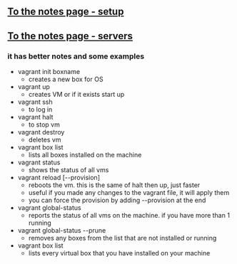 ## [To the notes page - setup](../02_VMSetup.md)

## [To the notes page - servers](../04_Servers.md)

### it has better notes and some examples

- vagrant init boxname
  - creates a new box for OS
- vagrant up
  - creates VM or if it exists start up
- vagrant ssh
  - to log in
- vagrant halt
  - to stop vm
- vagrant destroy
  - deletes vm
- vagrant box list
  - lists all boxes installed on the machine
- vagrant status
  - shows the status of all vms
- vagrant reload [--provision]
  - reboots the vm. this is the same of halt then up, just faster
  - useful if you made any changes to the vagrant file, it will apply them
  - you can force the provision by adding --provision at the end
- vagrant global-status
  - reports the status of all vms on the machine. if you have more than 1 running
- vagrant global-status --prune
  - removes any boxes from the list that are not installed or running
- vagrant box list
  - lists every virtual box that you have installed on your machine
